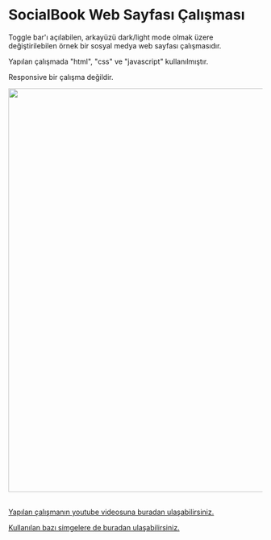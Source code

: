 # SocialBook Web Sayfası Çalışması

Toggle bar'ı açılabilen, arkayüzü dark/light mode olmak üzere değiştirilebilen örnek bir sosyal medya web sayfası çalışmasıdır.

Yapılan çalışmada "html", "css" ve "javascript" kullanılmıştır.

Responsive bir çalışma değildir.

<!-- ![](/images/%C3%96rnek%20G%C3%B6r%C3%BCn%C3%BCm.jpg)  -->

<img src="/images/%C3%96rnek%20G%C3%B6r%C3%BCn%C3%BCm.jpg" width=800px>
<br>
<br>

[Yapılan çalışmanın youtube videosuna buradan ulaşabilirsiniz.](https://www.youtube.com/watch?v=NljIHlZRTTE&ab_channel=EasyTutorials)

[Kullanılan bazı simgelere de buradan ulaşabilirsiniz.](https://fontawesome.com/)






